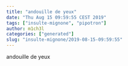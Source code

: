 ```yaml
---
title: "andouille de yeux"
date: "Thu Aug 15 09:59:55 CEST 2019"
tags: ["insulte-mignone", "pipotron"]
author: m1ch3l
categories: ["generated"]
slug: "insulte-mignone/2019-08-15-09:59:55"
---
```


andouille de yeux
